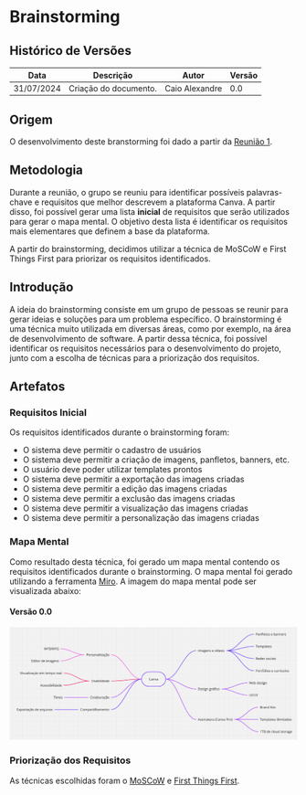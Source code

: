 # Brainstorming

## Histórico de Versões

| Data       | Descrição             | Autor          | Versão |
|------------|-----------------------|----------------|--------|
| 31/07/2024 | Criação do documento. | Caio Alexandre | 0.0    |

## Origem

O desenvolvimento deste branstorming foi dado a partir da
[Reunião 1](../atas/reuniao1.md).

## Metodologia

Durante a reunião, o grupo se reuniu para identificar possíveis palavras-chave
e requisitos que melhor descrevem a plataforma Canva. A partir disso, foi
possível gerar uma lista **inicial** de requisitos que serão utilizados para
gerar o mapa mental. O objetivo desta lista é identificar os requisitos mais
elementares que definem a base da plataforma.

A partir do brainstorming, decidimos utilizar a técnica de MoSCoW e First Things
First para priorizar os requisitos identificados.

## Introdução

A ideia do brainstorming consiste em um grupo de pessoas se reunir para gerar
ideias e soluções para um problema específico. O brainstorming é uma técnica
muito utilizada em diversas áreas, como por exemplo, na área de desenvolvimento
de software. A partir dessa técnica, foi possível identificar os requisitos
necessários para o desenvolvimento do projeto, junto com a escolha de técnicas
para a priorização dos requisitos.

## Artefatos

### Requisitos Inicial

Os requisitos identificados durante o brainstorming foram:

* O sistema deve permitir o cadastro de usuários
* O sistema deve permitir a criação de imagens, panfletos, banners, etc.
* O usuário deve poder utilizar templates prontos
* O sistema deve permitir a exportação das imagens criadas
* O sistema deve permitir a edição das imagens criadas
* O sistema deve permitir a exclusão das imagens criadas
* O sistema deve permitir a visualização das imagens criadas
* O sistema deve permitir a personalização das imagens criadas

### Mapa Mental

Como resultado desta técnica, foi gerado um mapa mental contendo os requisitos
identificados durante o brainstorming. O mapa mental foi gerado utilizando a
ferramenta [Miro](https://miro.com/). A imagem do mapa mental pode ser
visualizada abaixo:

#### Versão 0.0

![Mapa Mental](../images/Mapa-Mental.png)

### Priorização dos Requisitos

As técnicas escolhidas foram o [MoSCoW](moscow.md) e
[First Things First](first_things.md).
